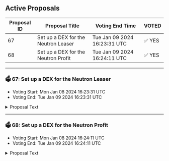 ## Active Proposals

| Proposal ID | Proposal Title | Voting End Time | VOTED |
|-------------|----------------|-----------------|-------|
| 67 | Set up a DEX for the Neutron Leaser | Tue Jan 09 2024 16:23:31 UTC | ✅ YES |
| 68 | Set up a DEX for the Neutron Profit | Tue Jan 09 2024 16:24:11 UTC | ✅ YES |

---

### 🗳 67: Set up a DEX for the Neutron Leaser
- Voting Start: Mon Jan 08 2024 16:23:31 UTC
- Voting End: Tue Jan 09 2024 16:23:31 UTC

<details>
<summary>Proposal Text</summary>
 
# Set up a DEX for the Neutron Leasernn## SummarynIn order to be able to open lease positions on Neutron, the corresponding Leaser contract needs to be aware of the decentralized exchange which it would support (Astroport). 
 For this reason, we need to specify the connection between the pirin-1 and the neutron-1 main networks 
 as well as the standard unordered cannonical source and destination IBC channels.nnBy voting YES on this proposal, you agree to enable a DEX for the Neutron Astroport Leaser.
</details>

---

### 🗳 68: Set up a DEX for the Neutron Profit
- Voting Start: Mon Jan 08 2024 16:24:11 UTC
- Voting End: Tue Jan 09 2024 16:24:11 UTC

<details>
<summary>Proposal Text</summary>
 
# Set up a DEX for the Neutron Profitnn## SummarynIn order to be able to execute market buybacks on Neutron the Profit contract needs to be aware of the decentralized exchange which it would support (Astroport). 
 For this reason, we need to specify the connection between the pirin-1 and the neutron-1 main networks 
 as well as the standard unordered cannonical source and destination IBC channels.nnBy voting YES on this proposal, you agree to enable the Astroport DEX on Neutron for the Profit.
</details>
